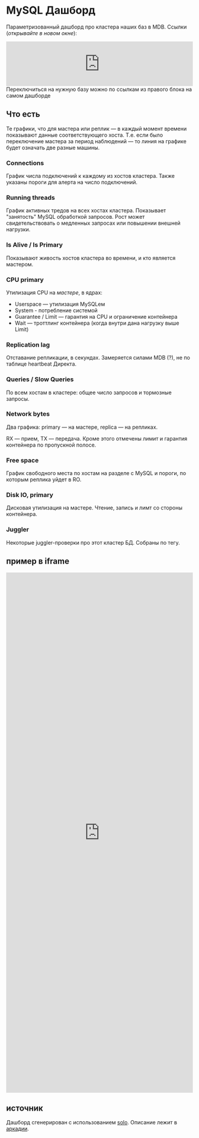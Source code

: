 # MySQL Дашборд
Параметризованный дашборд про кластера наших баз в MDB. Ссылки (*открывайте в новом окне*):
<iframe height='120' width='100%' markdown="1" frameBorder="0"
src='https://solomon.yandex-team.ru/?project=direct&cluster=mdb_mdbmj3sd1jng6ga2d4lv&l.instance=ppcdata16&dashboard=mdb-mysql-links&graphOnly=y'></iframe>
Переключиться на нужную базу можно по ссылкам из правого блока на самом дашборде



## Что есть
Те графики, что для мастера или реплик — в каждый момент времени показывают данные соответствующего хоста.
Т.е. если было переключение мастера за период наблюдений — то линия на графике будет означать две разные машины.

### Connections
График числа подключений к каждому из хостов кластера.
Также указаны пороги для алерта на число подключений.

### Running threads
График активных тредов на всех хостах кластера.
Показывает "занятость" MySQL обработкой запросов. Рост может свидетельствовать о медленных запросах или повышении внешней нагрузки.

### Is Alive / Is Primary
Показывают живость хостов кластера во времени, и кто является мастером.

### CPU primary
Утилизация CPU на _мастере_, в ядрах:
- Userspace — утилизация MySQLем
- System - потребление системой
- Guarantee / Limit — гарантия на CPU и ограничение контейнера
- Wait — троттлинг контейнера (когда внутри дана нагрузку выше Limit)

### Replication lag
Отставание репликации, в секундах. Замеряется силами MDB (?), не по таблице heartbeat Директа.

### Queries / Slow Queries
По всем хостам в кластере: общее число запросов и тормозные запросы.

### Network bytes
Два графика: primary — на мастере, replica — на репликах.

RX — прием, TX — передача.
Кроме этого отмечены лимит и гарантия контейнера по пропускной полосе.

### Free space
График свободного места по хостам на разделе с MySQL и пороги, по которым реплика уйдет в RO.

### Disk IO, primary
Дисковая утилизация на мастере. Чтение, запись и лимт со стороны контейнера.

### Juggler
Некоторые juggler-проверки про этот кластер БД. Собраны по тегу.

## пример в iframe
<iframe height='1400' width='100%' markdown="1" frameBorder="0"
src='https://solomon.yandex-team.ru/?project=direct&dashboard=mdb-mysql&cluster=mdb_mdbmj3sd1jng6ga2d4lv&instance=ppcdata16&b=6h&e=&graphOnly=&graphOnly=y'></iframe>

## источник
Дашборд сгенерирован с использованием [solo](../../glossary/glossary.md#solo).
Описание лежит в [аркадии](https://a.yandex-team.ru/arc/trunk/arcadia/direct/solo/registered/dashboard/mysql.py).
